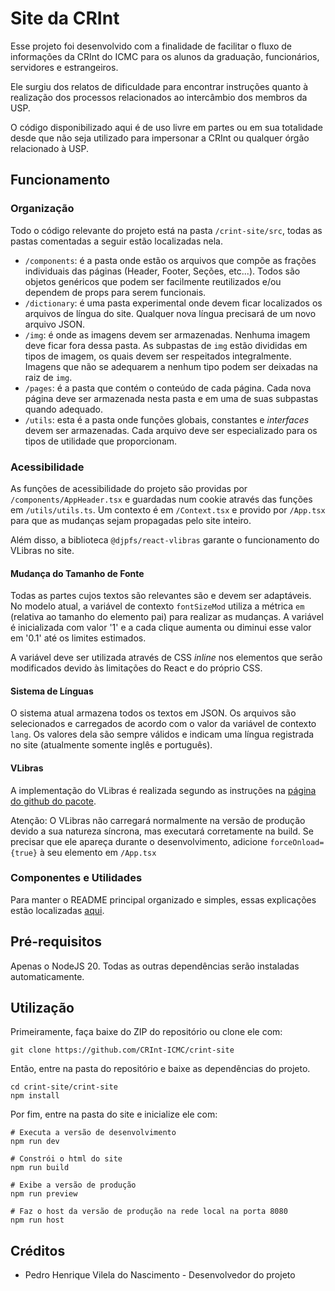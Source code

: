 # Site da CRInt

Esse projeto foi desenvolvido com a finalidade de facilitar o fluxo de informações da CRInt do ICMC para os alunos da graduação, funcionários, servidores e estrangeiros.

Ele surgiu dos relatos de dificuldade para encontrar instruções quanto à realização dos processos relacionados ao intercâmbio dos membros da USP.

O código disponibilizado aqui é de uso livre em partes ou em sua totalidade desde que não seja utilizado para impersonar a CRInt ou qualquer órgão relacionado à USP.

## Funcionamento

### Organização

Todo o código relevante do projeto está na pasta `/crint-site/src`, todas as pastas comentadas a seguir estão localizadas nela.

- `/components`: é a pasta onde estão os arquivos que compõe as frações individuais das páginas (Header, Footer, Seções, etc...). Todos são objetos genéricos que podem ser facilmente reutilizados e/ou dependem de props para serem funcionais.
- `/dictionary`: é uma pasta experimental onde devem ficar localizados os arquivos de língua do site. Qualquer nova língua precisará de um novo arquivo JSON.
- `/img`: é onde as imagens devem ser armazenadas. Nenhuma imagem deve ficar fora dessa pasta. As subpastas de `img` estão divididas em tipos de imagem, os quais devem ser respeitados integralmente. Imagens que não se adequarem a nenhum tipo podem ser deixadas na raiz de `img`.
- `/pages`: é a pasta que contém o conteúdo de cada página. Cada nova página deve ser armazenada nesta pasta e em uma de suas subpastas quando adequado.
- `/utils`: esta é a pasta onde funções globais, constantes e *interfaces* devem ser armazenadas. Cada arquivo deve ser especializado para os tipos de utilidade que proporcionam.

### Acessibilidade

As funções de acessibilidade do projeto são providas por `/components/AppHeader.tsx` e guardadas num cookie através das funções em `/utils/utils.ts`. Um contexto é em `/Context.tsx` e provido por `/App.tsx` para que as mudanças sejam propagadas pelo site inteiro.

Além disso, a biblioteca `@djpfs/react-vlibras` garante o funcionamento do VLibras no site.

#### Mudança do Tamanho de Fonte

Todas as partes cujos textos são relevantes são e devem ser adaptáveis. No modelo atual, a variável de contexto `fontSizeMod` utiliza a métrica `em` (relativa ao tamanho do elemento pai) para realizar as mudanças. A variável é inicializada com valor '1' e a cada clique aumenta ou diminui esse valor em '0.1' até os limites estimados.

A variável deve ser utilizada através de CSS *inline* nos elementos que serão modificados devido às limitações do React e do próprio CSS.

#### Sistema de Línguas

O sistema atual armazena todos os textos em JSON. Os arquivos são selecionados e carregados de acordo com o valor da variável de contexto `lang`. Os valores dela são sempre válidos e indicam uma língua registrada no site (atualmente somente inglês e português).

#### VLibras

A implementação do VLibras é realizada segundo as instruções na [página do github do pacote](https://github.com/djpfs/react-vlibras).

Atenção: O VLibras não carregará normalmente na versão de produção devido a sua natureza síncrona, mas executará corretamente na build. Se precisar que ele apareça durante o desenvolvimento, adicione `forceOnload={true}` à seu elemento em `/App.tsx`

### Componentes e Utilidades

Para manter o README principal organizado e simples, essas explicações estão localizadas [aqui](Funcionamento.md).

## Pré-requisitos

Apenas o NodeJS 20. Todas as outras dependências serão instaladas automaticamente.

## Utilização

Primeiramente, faça baixe do ZIP do repositório ou clone ele com:

```
git clone https://github.com/CRInt-ICMC/crint-site

```

Então, entre na pasta do repositório e baixe as dependências do projeto.

```
cd crint-site/crint-site
npm install
```

Por fim, entre na pasta do site e inicialize ele com:

```
# Executa a versão de desenvolvimento
npm run dev

# Constrói o html do site
npm run build

# Exibe a versão de produção
npm run preview

# Faz o host da versão de produção na rede local na porta 8080
npm run host

```

## Créditos

- Pedro Henrique Vilela do Nascimento - Desenvolvedor do projeto
